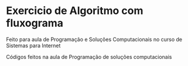 # Exercicio de Algoritmo com fluxograma

Feito para aula de Programação e Soluções Computacionais no curso de Sistemas para Internet

Códigos feitos na aula de Programação de soluções computacionais
